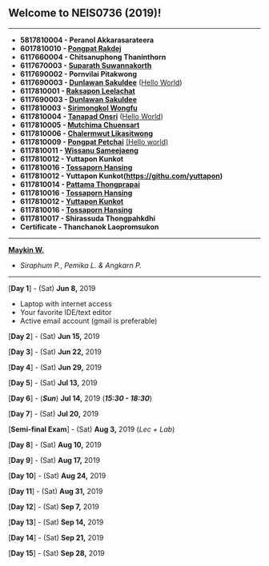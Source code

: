 ## Welcome to NEIS0736 (2019)!

---

* **5817810004 - Peranol Akkarasarateera**
* **6017810010 - [Pongpat Rakdej](https://pp717.github.io/)**
* **6117660004 - Chitsanuphong Thaninthorn**
* **6117670003 - [Suparath Suwannakorth](https://babababest.github.io/)**
* **6117690002 - Pornvilai Pitakwong**
* **6117690003 - [Dunlawan Sakuldee](https://dunlawan.github.io/)** ([Hello World](https://github.com/dunlawan/dunlawan.github.io/blob/master/HelloWorld.html))
* **6117810001 - [Raksapon Leelachat](https://raksapon.github.io/)**
* **6117690003 - [Dunlawan Sakuldee](https://dunlawan.github.io/)**
* **6117810003 - [Sirimongkol Wongfu](https://g3minii.github.io/)**
* **6117810004 - [Tanapad Onsri](https://6117810004.github.io/)** ([Hello World](https://github.com/6117810004/6117810004.github.io/blob/master/HelloWorld.py))
* **6117810005 - [Mutchima Chuensart](https://mutchimo.github.io/)**
* **6117810006 - [Chalermwut Likasitwong](https://mixmawaew.github.io/)**
* **6117810009 - [Pongpat Petchai](https://numl3er47.github.io/)** [(Hello world)](https://github.com/Numl3er47/Numl3er47.github.io/blob/master/hello%20world.html)
* **6117810011 - [Wissanu Sameejaeng](https://lifestreamone.github.io/)**
* **6117810012 - Yuttapon Kunkot**
* **6117810016 - [Tossaporn Hansing](https://twinzabx2.github.io/)**
* **6117810012 - Yuttapon Kunkot(https://githu.com/yuttapon)**
* **6117810014 - [Pattama Thongprapai](https://pattamatax.github.io)**
* **6117810016 - [Tossaporn Hansing](https://twinzabx2.github.io/)**
* **6117810012 - [Yuttapon Kunkot](https://yuttapon.github.io)**
* **6117810016 - [Tossaporn Hansing](https://twinzabx2.github.io/)**
* **6117810017 - Shirassuda Thongpahkdhi**
* **Certificate - Thanchanok Laopromsukon**

---

**[Maykin W.](https://maeklong.github.io/)**
* *Siraphum P.*, *Pemika L.* *&* *Angkarn P.*

---

[**Day 1**] - (Sat) **Jun 8,** 2019
*  Laptop with internet access
*  Your favorite IDE/text editor
*  Active email account (gmail is preferable)

[**Day 2**] - (Sat) **Jun 15,** 2019

[**Day 3**] - (Sat) **Jun 22,** 2019

[**Day 4**] - (Sat) **Jun 29,** 2019

[**Day 5**] - (Sat) **Jul 13,** 2019

[**Day 6**] - (***Sun***) **Jul 14,** 2019 (***15:30 - 18:30***)

[**Day 7**] - (Sat) **Jul 20,** 2019

[**Semi-final Exam**] - (Sat) **Aug 3,** 2019 (*Lec + Lab*)

[**Day 8**] - (Sat) **Aug 10,** 2019

[**Day 9**] - (Sat) **Aug 17,** 2019

[**Day 10**] - (Sat) **Aug 24,** 2019

[**Day 11**] - (Sat) **Aug 31,** 2019

[**Day 12**] - (Sat) **Sep 7,** 2019

[**Day 13**] - (Sat) **Sep 14,** 2019

[**Day 14**] - (Sat) **Sep 21,** 2019

[**Day 15**] - (Sat) **Sep 28,** 2019
